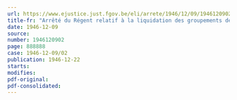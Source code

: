 ```yaml
---
url: https://www.ejustice.just.fgov.be/eli/arrete/1946/12/09/1946120902/justel
title-fr: "Arrêté du Régent relatif à la liquidation des groupements de résistance"
date: 1946-12-09
source:
number: 1946120902
page: 888888
case: 1946-12-09/02
publication: 1946-12-22
starts:
modifies:
pdf-original:
pdf-consolidated:
---
```


